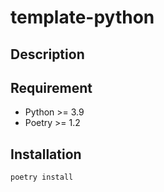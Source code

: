 # template-python

## Description

## Requirement

- Python >= 3.9
- Poetry >= 1.2

## Installation

```bash
poetry install
```

